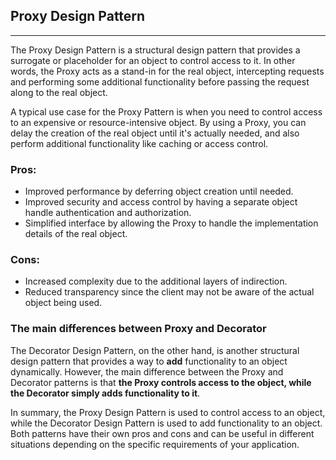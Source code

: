 ## Proxy Design Pattern
-----
The Proxy Design Pattern is a structural design pattern that provides a surrogate or placeholder for an object to control access to it. In other words, the Proxy acts as a stand-in for the real object, intercepting requests and performing some additional functionality before passing the request along to the real object.

A typical use case for the Proxy Pattern is when you need to control access to an expensive or resource-intensive object. By using a Proxy, you can delay the creation of the real object until it's actually needed, and also perform additional functionality like caching or access control.

### Pros:
- Improved performance by deferring object creation until needed.
- Improved security and access control by having a separate object handle authentication and authorization.
- Simplified interface by allowing the Proxy to handle the implementation details of the real object.

### Cons:
- Increased complexity due to the additional layers of indirection.
- Reduced transparency since the client may not be aware of the actual object being used.

### The main differences between Proxy and Decorator
The Decorator Design Pattern, on the other hand, is another structural design pattern that provides a way to **add** functionality to an object dynamically. However, the main difference between the Proxy and Decorator patterns is that **the Proxy controls access to the object, while the Decorator simply adds functionality to it**.

In summary, the Proxy Design Pattern is used to control access to an object, while the Decorator Design Pattern is used to add functionality to an object. Both patterns have their own pros and cons and can be useful in different situations depending on the specific requirements of your application.